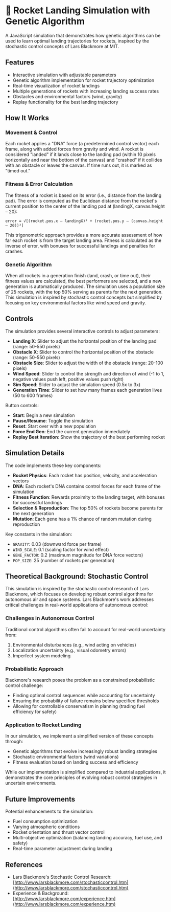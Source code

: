 # 🚀 Rocket Landing Simulation with Genetic Algorithm

A JavaScript simulation that demonstrates how genetic algorithms can be used to learn optimal landing trajectories for rockets, inspired by the stochastic control concepts of Lars Blackmore at MIT.

## Features

- Interactive simulation with adjustable parameters
- Genetic algorithm implementation for rocket trajectory optimization
- Real-time visualization of rocket landings
- Multiple generations of rockets with increasing landing success rates
- Obstacles and environmental factors (wind, gravity)
- Replay functionality for the best landing trajectory

## How It Works

### Movement & Control
Each rocket applies a "DNA" force (a predetermined control vector) each frame, along with added forces from gravity and wind. A rocket is considered "landed" if it lands close to the landing pad (within 10 pixels horizontally and near the bottom of the canvas) and "crashed" if it collides with an obstacle or leaves the canvas. If time runs out, it is marked as "timed out."

### Fitness & Error Calculation
The fitness of a rocket is based on its error (i.e., distance from the landing pad). The error is computed as the Euclidean distance from the rocket's current position to the center of the landing pad at (landingX, canvas.height – 20):

```
error = √[(rocket.pos.x – landingX)² + (rocket.pos.y – (canvas.height – 20))²]
```

This trigonometric approach provides a more accurate assessment of how far each rocket is from the target landing area. Fitness is calculated as the inverse of error, with bonuses for successful landings and penalties for crashes.

### Genetic Algorithm
When all rockets in a generation finish (land, crash, or time out), their fitness values are calculated, the best performers are selected, and a new generation is automatically produced. The simulation uses a population size of 25 rockets, with the top 50% serving as parents for the next generation. This simulation is inspired by stochastic control concepts but simplified by focusing on key environmental factors like wind speed and gravity.

## Controls

The simulation provides several interactive controls to adjust parameters:

- **Landing X**: Slider to adjust the horizontal position of the landing pad (range: 50-550 pixels)
- **Obstacle X**: Slider to control the horizontal position of the obstacle (range: 50-550 pixels)
- **Obstacle Size**: Slider to adjust the width of the obstacle (range: 20-100 pixels)
- **Wind Speed**: Slider to control the strength and direction of wind (-1 to 1, negative values push left, positive values push right)
- **Sim Speed**: Slider to adjust the simulation speed (0.5x to 3x)
- **Generation Time**: Slider to set how many frames each generation lives (50 to 600 frames)

Button controls:
- **Start**: Begin a new simulation
- **Pause/Resume**: Toggle the simulation
- **Reset**: Start over with a new population
- **Force End Gen**: End the current generation immediately
- **Replay Best Iteration**: Show the trajectory of the best performing rocket

## Simulation Details

The code implements these key components:

- **Rocket Physics**: Each rocket has position, velocity, and acceleration vectors
- **DNA**: Each rocket's DNA contains control forces for each frame of the simulation
- **Fitness Function**: Rewards proximity to the landing target, with bonuses for successful landings
- **Selection & Reproduction**: The top 50% of rockets become parents for the next generation
- **Mutation**: Each gene has a 1% chance of random mutation during reproduction

Key constants in the simulation:
- `GRAVITY`: 0.03 (downward force per frame)
- `WIND_SCALE`: 0.1 (scaling factor for wind effect)
- `GENE_FACTOR`: 0.2 (maximum magnitude for DNA force vectors)
- `POP_SIZE`: 25 (number of rockets per generation)

## Theoretical Background: Stochastic Control

This simulation is inspired by the stochastic control research of Lars Blackmore, which focuses on developing robust control algorithms for autonomous air and space systems. Lars Blackmore's work addresses critical challenges in real-world applications of autonomous control:

### Challenges in Autonomous Control
Traditional control algorithms often fail to account for real-world uncertainty from:
1. Environmental disturbances (e.g., wind acting on vehicles)
2. Localization uncertainty (e.g., visual odometry errors)
3. Imperfect system modeling

### Probabilistic Approach
Blackmore's research poses the problem as a constrained probabilistic control challenge:
- Finding optimal control sequences while accounting for uncertainty
- Ensuring the probability of failure remains below specified thresholds
- Allowing for controllable conservatism in planning (trading fuel efficiency for safety)

### Application to Rocket Landing
In our simulation, we implement a simplified version of these concepts through:
- Genetic algorithms that evolve increasingly robust landing strategies
- Stochastic environmental factors (wind variations)
- Fitness evaluation based on landing success and efficiency

While our implementation is simplified compared to industrial applications, it demonstrates the core principles of evolving robust control strategies in uncertain environments.

## Future Improvements

Potential enhancements to the simulation:
- Fuel consumption optimization
- Varying atmospheric conditions
- Rocket orientation and thrust vector control
- Multi-objective optimization (balancing landing accuracy, fuel use, and safety)
- Real-time parameter adjustment during landing

## References

- Lars Blackmore's Stochastic Control Research: [http://www.larsblackmore.com/stochasticcontrol.htm](http://www.larsblackmore.com/stochasticcontrol.htm)
- Experience & Background: [http://www.larsblackmore.com/experience.htm](http://www.larsblackmore.com/experience.htm)